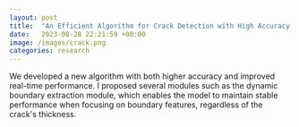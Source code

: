 ```yaml
---
layout: post
title:  "An Efficient Algorithm for Crack Detection with High Accuracy and Speed"
date:   2023-08-28 22:21:59 +00:00
image: /images/crack.png
categories: research
---
```

We developed a new algorithm with both higher accuracy and improved real-time performance. I proposed several modules such as the dynamic boundary extraction module, which enables the model to maintain stable performance when focusing on boundary features, regardless of the crack's thickness.

